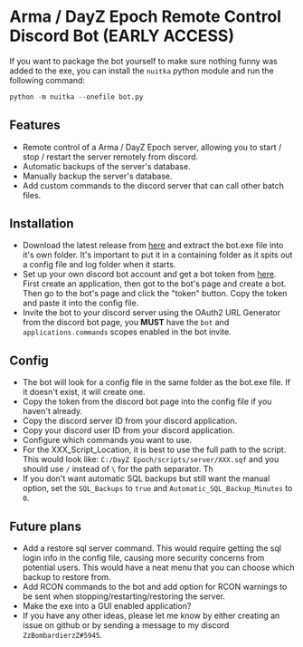# Arma / DayZ Epoch Remote Control Discord Bot (EARLY ACCESS)
If you want to package the bot yourself to make sure nothing funny was added to the exe, you can install the `nuitka` python module and run the following command:
~~~py
python -m nuitka --onefile bot.py
~~~

## Features
- Remote control of a Arma / DayZ Epoch server, allowing you to start / stop / restart the server remotely from discord.
- Automatic backups of the server's database.
- Manually backup the server's database.
- Add custom commands to the discord server that can call other batch files.

## Installation
- Download the latest release from [here](https://github.com/ZzBombardierzZ/EpochRemote-DiscordBot/archive/refs/heads/main.zip) and extract the bot.exe file into it's own folder. It's important to put it in a containing folder as it spits out a config file and log folder when it starts.
- Set up your own discord bot account and get a bot token from [here](https://discordapp.com/developers/applications/me). First create an application, then got to the bot's page and create a bot. Then go to the bot's page and click the "token" button. Copy the token and paste it into the config file.
- Invite the bot to your discord server using the OAuth2 URL Generator from the discord bot page, you **MUST** have the `bot` and `applications.commands` scopes enabled in the bot invite.

## Config
- The bot will look for a config file in the same folder as the bot.exe file. If it doesn't exist, it will create one.
- Copy the token from the discord bot page into the config file if you haven't already.
- Copy the discord server ID from your discord application.
- Copy your discord user ID from your discord application.
- Configure which commands you want to use.
- For the XXX_Script_Location, it is best to use the full path to the script. This would look like: `C:/DayZ Epoch/scripts/server/XXX.sqf` and you should use `/` instead of `\` for the path separator. Th
- If you don't want automatic SQL backups but still want the manual option, set the `SQL_Backups` to `true` and `Automatic_SQL_Backup_Minutes` to `0`.


## Future plans
- Add a restore sql server command. This would require getting the sql login info in the config file, causing more security concerns from potential users. This would have a neat menu that you can choose which backup to restore from.
- Add RCON commands to the bot and add option for RCON warnings to be sent when stopping/restarting/restoring the server.
- Make the exe into a GUI enabled application?
- If you have any other ideas, please let me know by either creating an issue on github or by sending a message to my discord `ZzBombardierzZ#5945`.